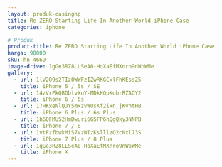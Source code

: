 ```yaml
---
layout: produk-casinghp
title: Re ZERO Starting Life In Another World iPhone Case
categories: iphone

# Produk
product-title: Re ZERO Starting Life In Another World iPhone Case
harga: 90000
sku: hn-4669
image-drive: 1gGe3RZ8LLSeA0-HoXaEfMXnro9nWpWMe
gallery:
  - url: 1lV2O9s2TIz0WWFzIZwRKGCxlFhKEssZ5
    title: iPhone 5 / 5s / SE
  - url: 14zVrFkQBDbtvXuY-MDkKQpKobrRZAOY2
    title: iPhone 6 / 6s
  - url: 17HKxeNlQJY5mxzvWUsKf2ixn_jKvhtHB
    title: iPhone 6 Plus / 6s Plus
  - url: 1h6QFMUS2HmDwuri6GSFP6hQgQky3NNPB
    title: iPhone 7 / 8
  - url: 1vtFzfbwkMiS7VzWIzKslllzQ2cNxl73S
    title: iPhone 7 Plus / 8 Plus
  - url: 1gGe3RZ8LLSeA0-HoXaEfMXnro9nWpWMe
    title: iPhone X
---
```


